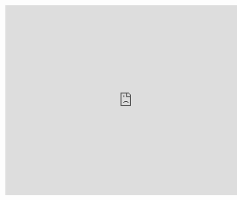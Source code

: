 <iframe src="http://www.freeonlinegames.com/embed/179247" width="800" height="600" frameborder="no" scrolling="no"></iframe>
